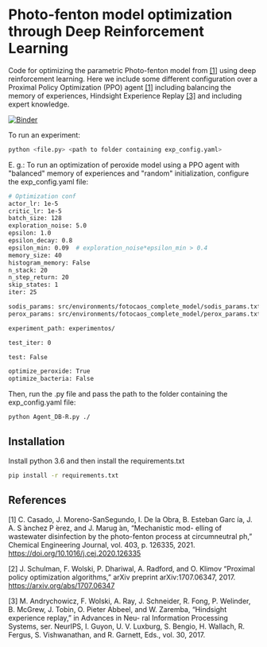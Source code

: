 # Photo-fenton model optimization through Deep Reinforcement Learning

Code for optimizing the parametric Photo-fenton model from [[1]](#1) using deep reinforcement learning.
Here we include some different configuration over a Proximal Policy Optimization (PPO) agent [[1]](#1) including 
balancing the memory of experiences, Hindsight Experience Replay [[3]](#1) and including expert knowledge.

[![Binder](https://mybinder.org/badge_logo.svg)](https://mybinder.org/v2/gh/SergioHdezG/RLPhotoFentonOptimization/HEAD?labpath=run_experiment_on_binder.ipynb)

To run an experiment:
```bash
python <file.py> <path to folder containing exp_config.yaml>
```

E. g.: To run an optimization of peroxide model using a PPO agent with "balanced" memory of experiences and "random" 
initialization, configure the exp_config.yaml file:

```bash
# Optimization conf
actor_lr: 1e-5
critic_lr: 1e-5
batch_size: 128
exploration_noise: 5.0
epsilon: 1.0
epsilon_decay: 0.8
epsilon_min: 0.09  # exploration_noise*epsilon_min > 0.4
memory_size: 40
histogram_memory: False
n_stack: 20
n_step_return: 20
skip_states: 1
iter: 25

sodis_params: src/environments/fotocaos_complete_model/sodis_params.txt
perox_params: src/environments/fotocaos_complete_model/perox_params.txt

experiment_path: experimentos/

test_iter: 0

test: False

optimize_peroxide: True
optimize_bacteria: False
```

Then, run the .py file and pass the path to the folder containing the exp_config.yaml file:

```bash
python Agent_DB-R.py ./
```

## Installation

Install python 3.6 and then install the requirements.txt

```bash
pip install -r requirements.txt
```

## References
<a id="1">[1]</a> 
C. Casado, J. Moreno-SanSegundo, I. De la Obra, B. Esteban
Garc ́ıa, J. A. S ́anchez P ́erez, and J. Marug ́an, “Mechanistic mod-
elling of wastewater disinfection by the photo-fenton process
at circumneutral ph,” Chemical Engineering Journal, vol. 403, p.
126335, 2021.
https://doi.org/10.1016/j.cej.2020.126335

<a id="1">[2]</a> 
J. Schulman, F. Wolski, P. Dhariwal, A. Radford, and O. Klimov
“Proximal policy optimization algorithms,” arXiv preprint
arXiv:1707.06347, 2017. https://arxiv.org/abs/1707.06347

<a id="1">[3]</a> 
M. Andrychowicz, F. Wolski, A. Ray, J. Schneider, R. Fong,
P. Welinder, B. McGrew, J. Tobin, O. Pieter Abbeel, and
W. Zaremba, “Hindsight experience replay,” in Advances in Neu-
ral Information Processing Systems, ser. NeurIPS, I. Guyon, U. V.
Luxburg, S. Bengio, H. Wallach, R. Fergus, S. Vishwanathan, and
R. Garnett, Eds., vol. 30, 2017.
